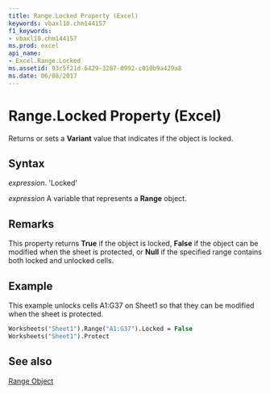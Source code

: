 ```yaml
---
title: Range.Locked Property (Excel)
keywords: vbaxl10.chm144157
f1_keywords:
- vbaxl10.chm144157
ms.prod: excel
api_name:
- Excel.Range.Locked
ms.assetid: 93c5f21d-6429-3287-0992-c810b9a429a8
ms.date: 06/08/2017
---
```



# Range.Locked Property (Excel)

Returns or sets a  **Variant** value that indicates if the object is locked.


## Syntax

 _expression_. 'Locked'

 _expression_ A variable that represents a **Range** object.


## Remarks

This property returns  **True** if the object is locked, **False** if the object can be modified when the sheet is protected, or **Null** if the specified range contains both locked and unlocked cells.


## Example

This example unlocks cells A1:G37 on Sheet1 so that they can be modified when the sheet is protected.


```vb
Worksheets("Sheet1").Range("A1:G37").Locked = False 
Worksheets("Sheet1").Protect
```


## See also


[Range Object](Excel.Range(objec).md)

